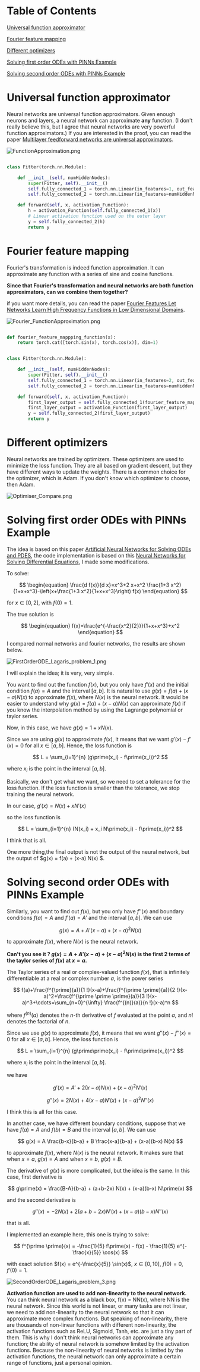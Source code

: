 # Table of Contents

[Universal function approximator](https://github.com/JIAOJIAOMEI/Universal-function-approximator-and-PINNs?tab=readme-ov-file#universal-function-approximator)


[Fourier feature mapping](https://github.com/JIAOJIAOMEI/Universal-function-approximator-and-PINNs?tab=readme-ov-file#fourier-feature-mapping)


[Different optimizers](https://github.com/JIAOJIAOMEI/Universal-function-approximator-and-PINNs?tab=readme-ov-file#different-optimizers)


[Solving first order ODEs with PINNs Example](https://github.com/JIAOJIAOMEI/Universal-function-approximator-and-PINNs?tab=readme-ov-file#solving-first-order-odes-with-pinns-example)


[Solving second order ODEs with PINNs Example](https://github.com/JIAOJIAOMEI/Universal-function-approximator-and-PINNs?tab=readme-ov-file#solving-second-order-odes-with-pinns-example)

# Universal function approximator

Neural networks are universal function approximators.
Given enough neurons and layers, a neural network can approximate **any** function.
(I don't really believe this, but I agree that neural networks are very powerful function approximators.)
If you are interested in the proof, you can read the paper [Multilayer feedforward networks are universal approximators](https://github.com/JIAOJIAOMEI/Universal-function-approximator-and-PINNs/blob/main/1989-Multilayer%20feedforward%20networks%20are%20universal%20approximators.pdf).

![FunctionApproximation.png](FunctionApproximation.png)

```python

class Fitter(torch.nn.Module):

    def __init__(self, numHiddenNodes):
        super(Fitter, self).__init__()
        self.fully_connected_1 = torch.nn.Linear(in_features=1, out_features=numHiddenNodes)
        self.fully_connected_2 = torch.nn.Linear(in_features=numHiddenNodes, out_features=1)

    def forward(self, x, activation_Function):
        h = activation_Function(self.fully_connected_1(x))
        # Linear activation function used on the outer layer
        y = self.fully_connected_2(h)
        return y

```

# Fourier feature mapping

Fourier's transformation is indeed function approximation.
It can approximate any function with a series of sine and cosine functions.

**Since that Fourier's transformation and neural networks are both function approximators, can we combine them together?**

if you want more details, you can read the paper [Fourier Features Let Networks Learn High Frequency Functions in Low Dimensional Domains](https://github.com/JIAOJIAOMEI/Universal-function-approximator-and-PINNs/blob/main/Fourier%20Features%20Let%20Networks%20Learn%20High%20Frequency%20Functions%20in%20Low%20Dimensional%20Domains.pdf).

![Fourier_FunctionApproximation.png](Fourier_FunctionApproximation.png)

```python

def fourier_feature_mappping_function(x):
    return torch.cat([torch.sin(x), torch.cos(x)], dim=1)


class Fitter(torch.nn.Module):

    def __init__(self, numHiddenNodes):
        super(Fitter, self).__init__()
        self.fully_connected_1 = torch.nn.Linear(in_features=2, out_features=numHiddenNodes)
        self.fully_connected_2 = torch.nn.Linear(in_features=numHiddenNodes, out_features=1)

    def forward(self, x, activation_Function):
        first_layer_output = self.fully_connected_1(fourier_feature_mappping_function(x))
        first_layer_output = activation_Function(first_layer_output)
        y = self.fully_connected_2(first_layer_output)
        return y

```

# Different optimizers

Neural networks are trained by optimizers. These optimizers are used to minimize the loss function.
They are all based on gradient descent, but they have different ways to update the weights.
There is a common choice for the optimizer, which is Adam. If you don't know which optimizer to choose, then Adam.

![Optimiser_Compare.png](Optimiser_Compare.png)

# Solving first order ODEs with PINNs Example

The idea is based on this paper [Artificial Neural Networks for Solving ODEs and PDES](https://github.com/JIAOJIAOMEI/Universal-function-approximator-and-PINNs/blob/main/1998-Artificial%20Neural%20Networks%20for%20Solving%20ODEs%20and%20PDES.pdf),
the code implementation is based on this [Neural Networks for Solving Differential Equations](https://github.com/JIAOJIAOMEI/Universal-function-approximator-and-PINNs/blob/main/main%20reference%20for%20this%20project.pdf), I made some modifications.

To solve:

$$
\begin{equation}
\frac{d f(x)}{d x}=x^3+2 x+x^2 \frac{1+3 x^2}{1+x+x^3}-\left(x+\frac{1+3 x^2}{1+x+x^3}\right) f(x)
\end{equation}
$$

for $x \in[0,2]$, with $f(0)=1$.

The true solution is

$$
\begin{equation}
f(x)=\frac{e^{-\frac{x^2}{2}}}{1+x+x^3}+x^2
\end{equation}
$$

I compared normal networks and fourier networks, the results are shown below.

![FirstOrderODE_Lagaris_problem_1.png](FirstOrderODE_Lagaris_problem_1.png)

I will explain the idea; it is very, very simple.

You want to find out the function $f(x)$, but you only have $f\prime(x)$ and the initial condition $f(a) = A$ and the interval $[a,b]$. It is natural to use $g(x) = f(a) + (x-a) N(x)$ to approximate $f(x)$, where $N(x)$ is the neural network. It would be easier to understand why $g(x) = f(a) + (x-a) N(x)$ can approximate $f(x)$ if you know the interpolation method by using the Lagrange polynomial or taylor series.

Now, in this case, we have $g(x) = 1 + x N(x)$.

Since we are using $g(x)$ to approximate $f(x)$, it means that we want $g\prime(x) - f\prime(x) = 0$ for all $x \in [a,b]$. Hence, the loss function is

$$
L = \sum_{i=1}^{n} (g\prime(x_i) - f\prime(x_i))^2
$$

where $x_i$ is the point in the interval $[a,b]$.

Basically, we don't get what we want, so we need to set a tolerance for the loss function. If the loss function is smaller than the tolerance, we stop training the neural network.

In our case, $g\prime(x) = N(x) + x N\prime(x)$

so the loss function is

$$
L = \sum_{i=1}^{n} (N(x_i) + x_i N\prime(x_i) - f\prime(x_i))^2
$$

I think that is all.

One more thing,the final output is not the output of the neural network, but the output of $g(x) = f(a) + (x-a) N(x) $.

# Solving second order ODEs with PINNs Example

Similarly, you want to find out $f(x)$, but you only have $f\prime\prime(x)$ and boundary conditions $f(a) = A$ and $f\prime(a) = A\prime$ and the interval $[a,b]$. We can use

$$
g(x) = A + A\prime (x-a) + (x-a)^2 N(x)
$$

to approximate $f(x)$, where $N(x)$ is the neural network.

**Can't you see it ? $g(x) = A + A\prime (x-a) + (x-a)^2 N(x)$ is the first 2 terms of the taylor series of $f(x)$ at $x=a$.**

The Taylor series of a real or complex-valued function $f(x)$, that is infinitely differentiable at a real or complex number $a$, is the power series

$$
f(a)+\frac{f^{\prime}(a)}{1 !}(x-a)+\frac{f^{\prime \prime}(a)}{2 !}(x-a)^2+\frac{f^{\prime \prime \prime}(a)}{3 !}(x-a)^3+\cdots=\sum_{n=0}^{\infty} \frac{f^{(n)}(a)}{n !}(x-a)^n
$$

where $f^{(n)}(a)$ denotes the $n$-th derivative of $f$ evaluated at the point $a$, and $n!$ denotes the factorial of $n$.

Since we use $g(x)$ to approximate $f(x)$, it means that we want $g\prime\prime(x) - f\prime\prime(x) = 0$ for all $x \in [a,b]$. Hence, the loss function is

$$
L = \sum_{i=1}^{n} (g\prime\prime(x_i) - f\prime\prime(x_i))^2
$$

where $x_i$ is the point in the interval $[a,b]$.

we have 

$$
g\prime(x) = A\prime + 2 (x-a) N(x) + (x-a)^2 N\prime(x)
$$

$$
g\prime\prime(x) = 2 N(x) + 4 (x-a) N\prime(x) + (x-a)^2 N\prime\prime(x)
$$

I think this is all for this case.

In another case, we have different boundary conditions, suppose that we have $f(a) = A$ and $f(b) = B$ and the interval $[a,b]$. We can use

$$
g(x) = A \frac{b-x}{b-a} + B \frac{x-a}{b-a} + (x-a)(b-x) N(x)
$$

to approximate $f(x)$, where $N(x)$ is the neural network. It makes sure that when $x=a$, $g(x) = A$ and when $x=b$, $g(x) = B$.

The derivative of $g(x)$ is more complicated, but the idea is the same. In this case, first derivative is

$$
g\prime(x) = \frac{B-A}{b-a} + (a+b-2x) N(x) + (x-a)(b-x) N\prime(x)
$$

and the second derivative is

$$
g\prime\prime(x) = -2 N(x) + 2 (a+b-2x) N\prime(x) + (x-a)(b-x) N\prime\prime(x)
$$

that is all.

I implemented an example here, this one is trying to solve:

$$
f^{\prime \prime}(x) = -\frac{1}{5} f\prime(x) - f(x) - \frac{1}{5} e^{-\frac{x}{5}} \cos(x)
$$

with exact solution $f(x) = e^{-\frac{x}{5}} \sin(x)$, $x \in [0, 10]$, $f(0) = 0$, $f\prime(0) = 1$.

![SecondOrderODE_Lagaris_problem_3.png](SecondOrderODE_Lagaris_problem_3.png)

**Activation function are used to add non-linearity to the neural network.** 
You can think neural network as a black box, f(x) = NN(x), where NN is the neural network.
Since this world is not linear, or many tasks are not linear, we need to add non-linearity to the neural network so that 
it can approximate more complex functions.
But speaking of non-linearity, there are thousands of non-linear functions with different non-linearity, the activation functions such as ReLU, Sigmoid, Tanh, etc. are just a tiny part of them.
This is why I don't think neural networks can approximate any function; the ability of neural network is somehow limited by the activation functions. Because the non-linearity of neural networks is limited by the activation functions, the neural network can only approximate a certain range of functions, just a personal opinion.